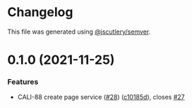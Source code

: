 # Changelog

This file was generated using [@jscutlery/semver](https://github.com/jscutlery/semver).

# 0.1.0 (2021-11-25)


### Features

* CALI-88 create page service ([#28](https://github.com/tractr/cali/issues/28)) ([c10185d](https://github.com/tractr/cali/commit/c10185dde8c353ea924d056b5868dff8871a4235)), closes [#27](https://github.com/tractr/cali/issues/27)

